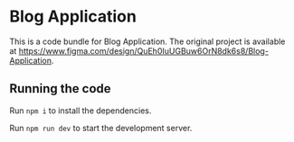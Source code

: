 
  # Blog Application

  This is a code bundle for Blog Application. The original project is available at https://www.figma.com/design/QuEh0IuUGBuw6OrN8dk6s8/Blog-Application.

  ## Running the code

  Run `npm i` to install the dependencies.

  Run `npm run dev` to start the development server.
  